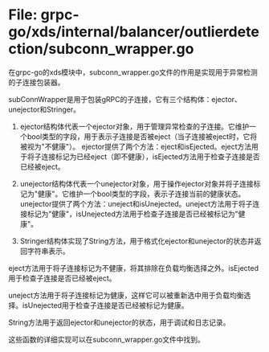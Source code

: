 # File: grpc-go/xds/internal/balancer/outlierdetection/subconn_wrapper.go

在grpc-go的xds模块中，subconn_wrapper.go文件的作用是实现用于异常检测的子连接包装器。

subConnWrapper是用于包装gRPC的子连接，它有三个结构体：ejector、unejector和Stringer。

1. ejector结构体代表一个ejector对象，用于管理异常检查的子连接。它维护一个bool类型的字段，用于表示子连接是否被eject（当子连接被eject时，它将被视为"不健康"）。
   ejector提供了两个方法：eject和isEjected。eject方法用于将子连接标记为已经eject（即不健康），isEjected方法用于检查子连接是否已经被eject。

2. unejector结构体代表一个unejector对象，用于操作ejector对象并将子连接标记为"健康"。它维护一个bool类型的字段，表示子连接当前的健康状态。
   unejector提供了两个方法：uneject和isUnejected。uneject方法用于将子连接标记为"健康"，isUnejected方法用于检查子连接是否已经被标记为"健康"。

3. Stringer结构体实现了String方法，用于格式化ejector和unejector的状态并返回字符串表示。

eject方法用于将子连接标记为不健康，将其排除在负载均衡选择之外。isEjected用于检查子连接是否已经被eject。

uneject方法用于将子连接标记为健康，这样它可以被重新选中用于负载均衡选择。isUnejected用于检查子连接是否已经被标记为健康。

String方法用于返回ejector和unejector的状态，用于调试和日志记录。

这些函数的详细实现可以在subconn_wrapper.go文件中找到。

